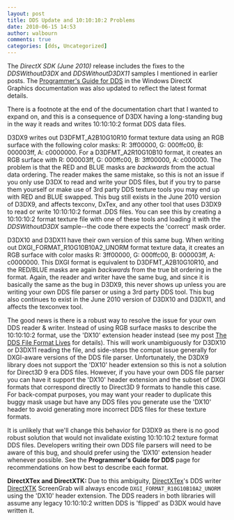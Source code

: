 ```yaml
---
layout: post
title: DDS Update and 10:10:10:2 Problems
date: 2010-06-15 14:53
author: walbourn
comments: true
categories: [dds, Uncategorized]
---
```

The <em>DirectX SDK (June 2010)</em> release includes the fixes to the <em>DDSWithoutD3DX</em> and <em>DDSWithoutD3DX11</em> samples I mentioned in earlier posts. The <a href="http://msdn.microsoft.com/en-us/library/bb943991.aspx" title="Programmer's Guide for DDS">Programmer's Guide for DDS</a> in the Windows DirectX Graphics documentation was also updated to reflect the latest format details.

There is a footnote at the end of the documentation chart that I wanted to expand on, and this is a consequence of D3DX having a long-standing bug in the way it reads and writes 10:10:10:2 format DDS data files.

D3DX9 writes out D3DFMT_A2B10G10R10 format texture data using an RGB surface with the following color masks: R: 3ff00000, G: 000ffc00, B: 000003ff, A: c0000000. For a D3DFMT_A2R10G10B10 format, it creates an RGB surface with R: 000003ff, G: 000ffc00, B: 3ff00000, A: c000000. The problem is that the RED and BLUE masks are <em>backwards </em>from the actual data ordering. The reader makes the same mistake, so this is not an issue if you only use D3DX to read and write your DDS files, but if you try to parse them yourself or make use of 3rd party DDS texture tools you may end up with RED and BLUE swapped. This bug still exists in the June 2010 version of D3DX9, and affects texconv, DxTex, and any other tool that uses D3DX9 to read or write 10:10:10:2 format .DDS files. You can see this by creating a 10:10:10:2 format texture file with one of these tools and loading it with the <em>DDSWithoutD3DX</em> sample--the code there expects the 'correct' mask order.

D3DX10 and D3DX11 have their own version of this same bug. When writing out DXGI_FORMAT_R10G10B10A2_UNORM format texture data, it creates an RGB surface with color masks R: 3ff00000, G: 000ffc00, B: 000003ff, A: c0000000. This DXGI format is equivalent to D3DFMT_A2B10G10R10, and the RED/BLUE masks are again <em>backwards </em>from the true bit ordering in the format. Again, the reader and writer have the same bug, and since it is basically the same as the bug in D3DX9, this never shows up unless you are writing your own DDS file parser or using a 3rd party DDS tool. This bug also continues to exist in the June 2010 version of D3DX10 and D3DX11, and affects the texconvex tool.

The good news is there is a robust way to resolve the issue for your own DDS reader &amp; writer. Instead of using RGB surface masks to describe the 10:10:10:2 format, use the 'DX10' extension header instead (see my post <a href="http://blogs.msdn.com/b/chuckw/archive/2010/02/05/the-dds-file-format-lives.aspx" title="The DDS File Format Lives">The DDS File Format Lives</a> for details). This will work unambiguously for D3DX10 or D3DX11 reading the file, and side-steps the compat issue generally for DXGI-aware versions of the DDS file parser. Unfortunately, the D3DX9 library does not support the 'DX10' header extension so this is not a solution for Direct3D 9 era DDS files. However, if you have your own DDS file parser you can have it support the 'DX10' header extension and the subset of DXGI formats that correspond directly to Direct3D 9 formats to handle this case. For back-compat purposes, you may want your reader to duplicate this buggy mask usage but have any DDS files you generate use the 'DX10' header to avoid generating more incorrect DDS files for these texture formats.

It is unlikely that we'll change this behavior for D3DX9 as there is no good robust solution that would not invalidate existing 10:10:10:2 texture format DDS files. Developers writing their own DDS file parsers will need to be aware of this bug, and should prefer using the 'DX10' extension header whenever possible. See the <strong>Programmer's Guide for DDS</strong> page for recommendations on how best to describe each format.<strong></strong>

<strong>DirectXTex and DirectXTK: </strong>Due to this ambiguity, <a href="https://github.com/Microsoft/DirectXTex">DirectXTex</a>'s DDS writer <a href="https://github.com/Microsoft/DirectXTK">DirectXTK</a> ScreenGrab will always encode <code>DXGI_FORMAT_R10G10B10A2_UNORM</code> using the 'DX10' header extension. The DDS readers in both libraries will assume any legacy 10:10:10:2 written DDS is 'flipped' as D3DX would have written it.
